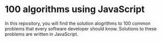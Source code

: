 # 100 algorithms using JavaScript

In this repository, you will find the solution alogrithms to 100 common problems
that every software developer should know.
Solutions to these problems are written in JavaScript.
